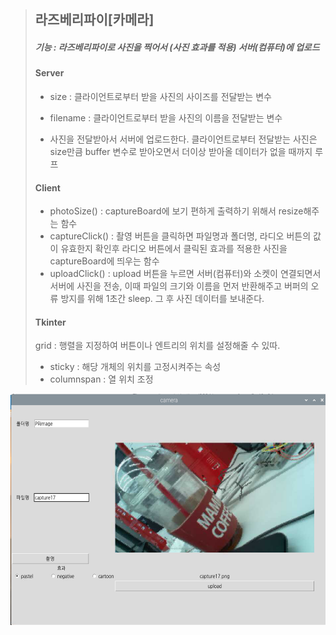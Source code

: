> ## 라즈베리파이[카메라]
> ##### 기능 : 라즈베리파이로 사진을 찍어서 (사진 효과를 적용) 서버(컴퓨터)에 업로드
> 
> #### Server
> * size : 클라이언트로부터 받을 사진의 사이즈를 전달받는 변수
> + filename : 클라이언트로부터 받을 사진의 이름을 전달받는 변수
> - 사진을 전달받아서 서버에 업로드한다.
> 클라이언트로부터 전달받는 사진은 size만큼 buffer 변수로 받아오면서 더이상 받아올 데이터가 없을 때까지 루프
>
> #### Client
> * photoSize() : captureBoard에 보기 편하게 출력하기 위해서 resize해주는 함수
> * captureClick() : 촬영 버튼을 클릭하면 파일명과 폴더명, 라디오 버튼의 값이 유효한지 확인후 라디오 버튼에서 클릭된 효과를 적용한 사진을 captureBoard에 띄우는 함수
> * uploadClick() : upload 버튼을 누르면 서버(컴퓨터)와 소켓이 연결되면서 서버에 사진을 전송, 이때 파일의 크기와 이름을 먼저 반환해주고 버퍼의 오류 방지를 위해 1초간 sleep. 그 후 사진 데이터를 보내준다.
>
> #### Tkinter
> grid : 행렬을 지정하여 버튼이나 엔트리의 위치를 설정해줄 수 있따.
>  * sticky : 해당 개체의 위치를 고정시켜주는 속성
>  * columnspan : 열 위치 조정
<img src="/raspberry/imageUpload/client_ui.PNG"  width="700" height="370">
